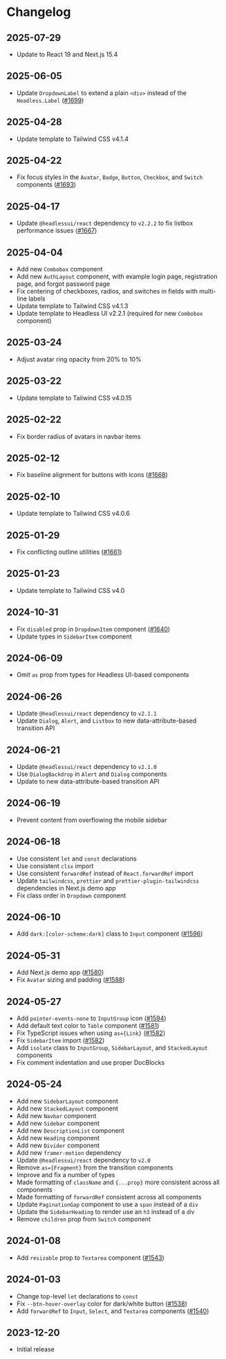 # Changelog

## 2025-07-29

- Update to React 19 and Next.js 15.4

## 2025-06-05

- Update `DropdownLabel` to extend a plain `<div>` instead of the `Headless.Label` ([#1699](https://github.com/tailwindlabs/tailwind-plus-issues/issues/1699))

## 2025-04-28

- Update template to Tailwind CSS v4.1.4

## 2025-04-22

- Fix focus styles in the `Avatar`, `Badge`, `Button`, `Checkbox`, and `Switch` components ([#1693](https://github.com/tailwindlabs/tailwind-plus-issues/issues/1693))

## 2025-04-17

- Update `@headlessui/react` dependency to `v2.2.2` to fix listbox performance issues ([#1667](https://github.com/tailwindlabs/tailwind-plus-issues/issues/1667))

## 2025-04-04

- Add new `Combobox` component
- Add new `AuthLayout` component, with example login page, registration page, and forgot password page
- Fix centering of checkboxes, radios, and switches in fields with multi-line labels
- Update template to Tailwind CSS v4.1.3
- Update template to Headless UI v2.2.1 (required for new `Combobox` component)

## 2025-03-24

- Adjust avatar ring opacity from 20% to 10%

## 2025-03-22

- Update template to Tailwind CSS v4.0.15

## 2025-02-22

- Fix border radius of avatars in navbar items

## 2025-02-12

- Fix baseline alignment for buttons with icons ([#1668](https://github.com/tailwindlabs/tailwind-plus-issues/issues/1668))

## 2025-02-10

- Update template to Tailwind CSS v4.0.6

## 2025-01-29

- Fix conflicting outline utilities ([#1661](https://github.com/tailwindlabs/tailwind-plus-issues/issues/1661))

## 2025-01-23

- Update template to Tailwind CSS v4.0

## 2024-10-31

- Fix `disabled` prop in `DropdownItem` component ([#1640](https://github.com/tailwindlabs/tailwind-plus-issues/issues/1640))
- Update types in `SidebarItem` component

## 2024-06-09

- Omit `as` prop from types for Headless UI-based components

## 2024-06-26

- Update `@headlessui/react` dependency to `v2.1.1`
- Update `Dialog`, `Alert`, and `Listbox` to new data-attribute-based transition API

## 2024-06-21

- Update `@headlessui/react` dependency to `v2.1.0`
- Use `DialogBackdrop` in `Alert` and `Dialog` components
- Update to new data-attribute-based transition API

## 2024-06-19

- Prevent content from overflowing the mobile sidebar

## 2024-06-18

- Use consistent `let` and `const` declarations
- Use consistent `clsx` import
- Use consistent `forwardRef` instead of `React.forwardRef` import
- Update `tailwindcss`, `prettier` and `prettier-plugin-tailwindcss` dependencies in Next.js demo app
- Fix class order in `Dropdown` component

## 2024-06-10

- Add `dark:[color-scheme:dark]` class to `Input` component ([#1596](https://github.com/tailwindlabs/tailwind-plus-issues/issues/1596))

## 2024-05-31

- Add Next.js demo app ([#1580](https://github.com/tailwindlabs/tailwind-plus-issues/issues/1580))
- Fix `Avatar` sizing and padding ([#1588](https://github.com/tailwindlabs/tailwind-plus-issues/issues/1588))

## 2024-05-27

- Add `pointer-events-none` to `InputGroup` icon ([#1594](https://github.com/tailwindlabs/tailwind-plus-issues/issues/1594))
- Add default text color to `Table` component ([#1581](https://github.com/tailwindlabs/tailwind-plus-issues/issues/1581))
- Fix TypeScript issues when using `as={Link}` ([#1582](https://github.com/tailwindlabs/tailwind-plus-issues/issues/1582))
- Fix `SidebarItem` import ([#1582](https://github.com/tailwindlabs/tailwind-plus-issues/issues/1582))
- Add `isolate` class to `InputGroup`, `SidebarLayout`, and `StackedLayout` components
- Fix comment indentation and use proper DocBlocks

## 2024-05-24

- Add new `SidebarLayout` component
- Add new `StackedLayout` component
- Add new `Navbar` component
- Add new `Sidebar` component
- Add new `DescriptionList` component
- Add new `Heading` component
- Add new `Divider` component
- Add new `framer-motion` dependency
- Update `@headlessui/react` dependency to `v2.0`
- Remove `as={Fragment}` from the transition components
- Improve and fix a number of types
- Made formatting of `className` and `{...prop}` more consistent across all components
- Made formatting of `forwardRef` consistent across all components
- Update `PaginationGap` component to use a `span` instead of a `div`
- Update the `SidebarHeading` to render use an `h3` instead of a `d`iv
- Remove `children` prop from `Switch` component

## 2024-01-08

- Add `resizable` prop to `Textarea` component ([#1543](https://github.com/tailwindlabs/tailwind-plus-issues/issues/1543))

## 2024-01-03

- Change top-level `let` declarations to `const`
- Fix `--btn-hover-overlay` color for dark/white button ([#1538](https://github.com/tailwindlabs/tailwind-plus-issues/issues/1538))
- Add `forwardRef` to `Input`, `Select`, and `Textarea` components ([#1540](https://github.com/tailwindlabs/tailwind-plus-issues/issues/1540))

## 2023-12-20

- Initial release
